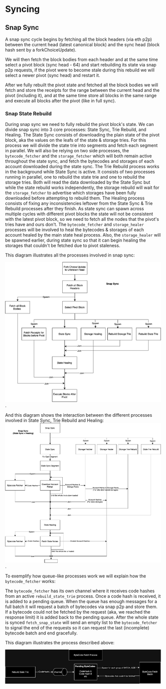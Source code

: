 # Syncing

## Snap Sync

A snap sync cycle begins by fetching all the block headers (via eth p2p) between the current head (latest canonical block) and the sync head (block hash sent by a forkChoiceUpdate).

We will then fetch the block bodies from each header and at the same time select a pivot block (sync head - 64) and start rebuilding its state via snap p2p requests, if the pivot were to become stale during this rebuild we will select a newer pivot (sync head) and restart it.

After we fully rebuilt the pivot state and fetched all the block bodies we will fetch and store the receipts for the range between the current head and the pivot (including it), and at the same time store all blocks in the same range and execute all blocks after the pivot (like in full sync).

### Snap State Rebuild

During snap sync we need to fully rebuild the pivot block's state.
We can divide snap sync into 3 core processes: State Sync, Trie Rebuild, and Healing.
The State Sync consists of downloading the plain state of the pivot block, aka the values on the leafs of the state & storage tries. For this process we will divide the state trie into segments and fetch each segment in parallel. We will also be relying on two side processes, the `bytecode_fetcher` and the `storage_fetcher` which will both remain active throughout the state sync, and fetch the bytecodes and storages of each account downloaded during the state sync.
The Trie Rebuild process works in the background while State Sync is active. It consists of two processes running in parallel, one to rebuild the state trie and one to rebuild the storage tries. Both will read the data downloaded by the State Sync but while the state rebuild works independently, the storage rebuild will wait for the `storage_fetcher` to advertise which storages have been fully downloaded before attempting to rebuild them.
The Healing process consists of fixing any inconsistencies leftover from the State Sync & Trie Rebuild processes after they finish. As state sync can spawn across multiple cycles with different pivot blocks the state will not be consistent with the latest pivot block, so we need to fetch all the nodes that the pivot's tries have and ours don't. The `bytecode_fetcher` and `storage_healer` processes will be involved to heal the bytecodes & storages of each account healed by the main state heal process.
Also, the `storage_healer` will be spawned earlier, during state sync so that it can begin healing the storages that couldn't be fetched due to pivot staleness.

This diagram illustrates all the processes involved in snap sync:

![SnapSync](./diagrams/SnapSync.drawio.png).

And this diagram shows the interaction between the different processes involved in State Sync, Trie Rebuild and Healing:
![StateSyncAndHealing](./diagrams/StateSyncAndHealing.drawio.png).


To exemplify how queue-like processes work we will explain how the `bytecode_fetcher` works:

The `bytecode_fetcher` has its own channel where it receives code hashes from an active `rebuild_state_trie` process. Once a code hash is received, it is added to a pending queue. When the queue has enough messages for a full batch it will request a batch of bytecodes via snap p2p and store them. If a bytecode could not be fetched by the request (aka, we reached the response limit) it is added back to the pending queue. After the whole state is synced `fetch_snap_state` will send an empty list to the `bytecode_fetcher` to signal the end of the requests so it can request the last (incomplete) bytecode batch and end gracefully.

This diagram illustrates the process described above:

![snap_sync](./diagrams/bytecode_fetcher.jpg)
